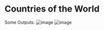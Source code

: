 # Countries of the World
Some Outputs:
![image](https://user-images.githubusercontent.com/60505090/130547189-b1f1f4b9-d791-4e1b-b28c-cb08980bf22b.png)
![image](https://user-images.githubusercontent.com/60505090/130547242-45ae5cbd-e006-4c43-ae5a-bbd7042daf76.png)
